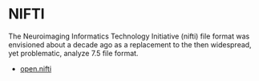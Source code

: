 ﻿# NIFTI

The Neuroimaging Informatics Technology Initiative (nifti)
 file format was envisioned about a decade ago as a replacement 
 to the then widespread, yet problematic, analyze 7.5 file 
 format.

+ [open.nifti](NIFTI/open.nifti.1) 
